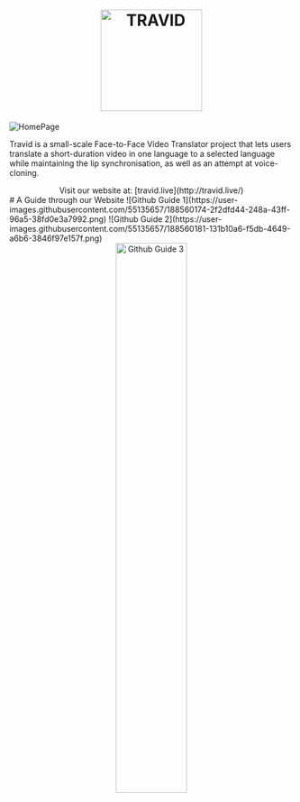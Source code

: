 # <div align="center"><img src="https://user-images.githubusercontent.com/55135657/189181536-42f858f5-3567-472f-972c-495e45345117.png" alt="TRAVID" width="180"/></div>

![HomePage](https://user-images.githubusercontent.com/55135657/188446021-80aec522-881a-43cb-b956-319918d20105.png)

Travid is a small-scale Face-to-Face Video Translator project that lets users translate a short-duration video in one language to a selected language while maintaining the lip synchronisation, as well as an attempt at voice-cloning.
<div align="center">Visit our website at: [travid.live](http://travid.live/)</div>
# A Guide through our Website
![Github Guide 1](https://user-images.githubusercontent.com/55135657/188560174-2f2dfd44-248a-43ff-96a5-38fd0e3a7992.png)
![Github Guide 2](https://user-images.githubusercontent.com/55135657/188560181-131b10a6-f5db-4649-a6b6-3846f97e157f.png)
<div align="center"><img src="https://user-images.githubusercontent.com/55135657/188560187-9307886c-18e6-4103-9716-ea6b025f35cd.gif" alt="Github Guide 3" width="50%" align="center"/></div>

